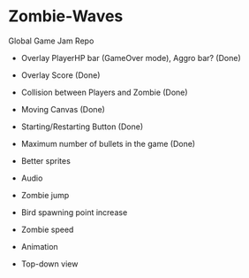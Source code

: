 # Zombie-Waves
Global Game Jam Repo 

- Overlay PlayerHP bar (GameOver mode), Aggro bar? (Done)
- Overlay Score (Done)
- Collision between Players and Zombie (Done)
- Moving Canvas (Done)
- Starting/Restarting Button (Done)
- Maximum number of bullets in the game (Done)


- Better sprites
- Audio
- Zombie jump
- Bird spawning point increase
- Zombie speed
- Animation


- Top-down view
